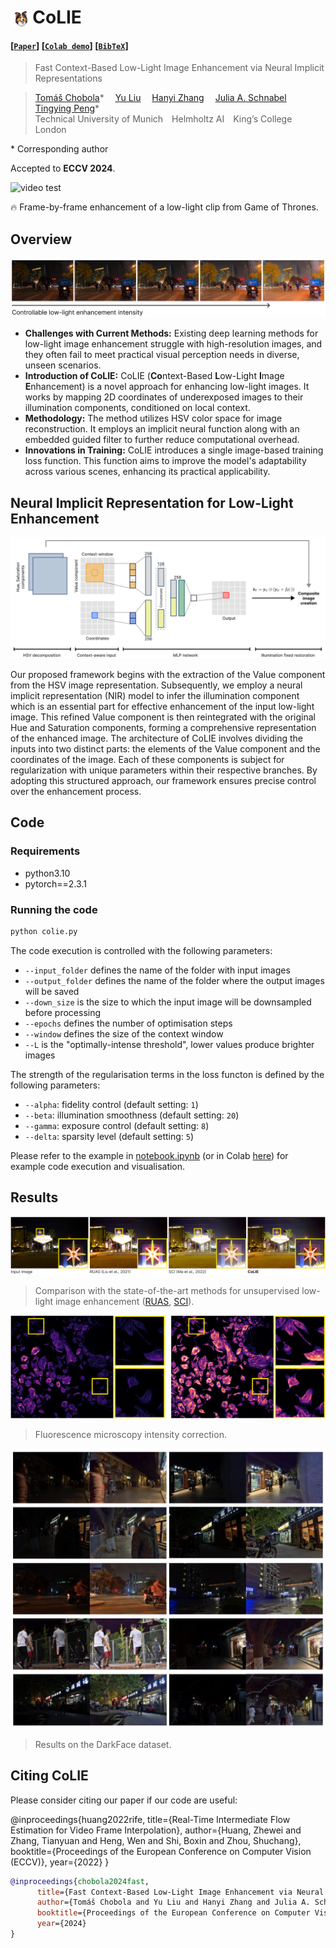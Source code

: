 <h1 align="left"><img src="figs/colie.png" align="center" width="7%"><strong>CoLIE</strong></h1>

#### [[`Paper`](https://arxiv.org/abs/2407.12511)] [[`Colab demo`](https://colab.research.google.com/github/ctom2/colie)] [[`BibTeX`](#citing-colie)]

> Fast Context-Based Low-Light Image Enhancement via Neural Implicit Representations

<blockquote>
  <p align="left">
    <p align="left">
      <a href='https://chobola.ai/' target='_blank'>Tomáš Chobola</a>*&emsp;
      <a href='' target='_blank'>Yu Liu</a>&emsp;
      <a href='https://scholar.google.de/citations?user=ZE_mde0AAAAJ&hl=cs&oi=sra' target='_blank'>Hanyi Zhang</a>&emsp;
      <a href='https://scholar.google.de/citations?user=FPykfZ0AAAAJ&hl=cs&oi=ao' target='_blank'>Julia A. Schnabel</a>&emsp;
      <a href='https://scholar.google.de/citations?user=jUiKc6QAAAAJ&hl=cs&oi=sra' target='_blank'>Tingying Peng</a>*&emsp;
      <br>
      Technical University of Munich&emsp;Helmholtz AI&emsp;King’s College London
    </p>
  </p>
</blockquote>

\* Corresponding author

Accepted to **ECCV 2024**.

![video test](figs/got.gif)

🔥 Frame-by-frame enhancement of a low-light clip from Game of Thrones.

## Overview

![low light image enhancement](figs/intro-b.png)

<!---
Current deep learning-based low-light image enhancement methods often struggle with high-resolution images, and fail to meet the practical demands of visual perception across diverse and unseen scenarios. In this paper, we introduce a novel approach termed CoLIE, which redefines the enhancement process through mapping the 2D coordinates of an underexposed image to its illumination component, conditioned on local context. We propose a reconstruction of enhanced-light images within the HSV space utilizing an implicit neural function combined with an embedded guided filter, thereby significantly reducing computational overhead. Moreover, we introduce a single image-based training loss function to enhance the model’s adaptability to various scenes, further enhancing its practical applicability. Through rigorous evaluations, we analyze the properties of our proposed framework, demonstrating its superiority in both image quality and scene adaptability. Furthermore, our evaluation extends to applications in downstream tasks within low- light scenarios, underscoring the practical utility of CoLIE. 
-->

- **Challenges with Current Methods:** Existing deep learning methods for low-light image enhancement struggle with high-resolution images, and they often fail to meet practical visual perception needs in diverse, unseen scenarios.
- **Introduction of CoLIE:** CoLIE (**Co**ntext-Based **L**ow-Light **I**mage **E**nhancement) is a novel approach for enhancing low-light images. It works by mapping 2D coordinates of underexposed images to their illumination components, conditioned on local context.
- **Methodology:** The method utilizes HSV color space for image reconstruction. It employs an implicit neural function along with an embedded guided filter to further reduce computational overhead.
- **Innovations in Training:** CoLIE introduces a single image-based training loss function. This function aims to improve the model's adaptability across various scenes, enhancing its practical applicability.

## Neural Implicit Representation for Low-Light Enhancement

![colie architecture](figs/architecture.png)

Our proposed framework begins with the extraction of the Value component from the HSV image representation. Subsequently, we employ a neural implicit representation (NIR) model to infer the illumination component which is an essential part for effective enhancement of the input low-light image. This refined Value component is then reintegrated with the original Hue and Saturation components, forming a comprehensive representation of the enhanced image. The architecture of CoLIE involves dividing the inputs into two distinct parts: the elements of the Value component and the coordinates of the image. Each of these components is subject for regularization with unique parameters within their respective branches. By adopting this structured approach, our framework ensures precise control over the enhancement process.

## Code

### Requirements

* python3.10
* pytorch==2.3.1

### Running the code

```bash
python colie.py
```

The code execution is controlled with the following parameters:
* `--input_folder` defines the name of the folder with input images
* `--output_folder` defines the name of the folder where the output images will be saved
* `--down_size` is the size to which the input image will be downsampled before processing
* `--epochs` defines the number of optimisation steps
* `--window` defines the size of the context window
* `--L` is the "optimally-intense threshold", lower values produce brighter images

The strength of the regularisation terms in the loss functon is defined by the following parameters: 
* `--alpha`: fidelity control (default setting: `1`)
* `--beta`: illumination smoothness (default setting: `20`)
* `--gamma`: exposure control (default setting: `8`)
* `--delta`: sparsity level (default setting: `5`)


Please refer to the example in [notebook.ipynb](./notebook.ipynb) (or in Colab [here](https://colab.research.google.com/github/ctom2/colie)) for example code execution and visualisation.

## Results

![sota comparison](figs/sota.png)
> Comparison with the state-of-the-art methods for unsupervised low-light image enhancement ([RUAS](https://github.com/KarelZhang/RUAS), [SCI](https://github.com/vis-opt-group/SCI/)).

![results microscopy](figs/microscopy-b.png)
> Fluorescence microscopy intensity correction.

![darkface grid](figs/results-grid-small.jpg)
> Results on the DarkFace dataset.


## Citing CoLIE

Please consider citing our paper if our code are useful:

@inproceedings{huang2022rife,
  title={Real-Time Intermediate Flow Estimation for Video Frame Interpolation},
  author={Huang, Zhewei and Zhang, Tianyuan and Heng, Wen and Shi, Boxin and Zhou, Shuchang},
  booktitle={Proceedings of the European Conference on Computer Vision (ECCV)},
  year={2022}
}


```bibtex
@inproceedings{chobola2024fast,
      title={Fast Context-Based Low-Light Image Enhancement via Neural Implicit Representations}, 
      author={Tomáš Chobola and Yu Liu and Hanyi Zhang and Julia A. Schnabel and Tingying Peng},
      booktitle={Proceedings of the European Conference on Computer Vision (ECCV)},
      year={2024}
}
```
